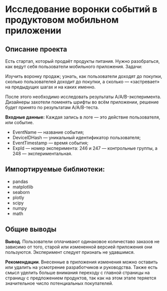 # Исследование воронки событий в продуктовом мобильном приложении

## Описание проекта

Есть стартап, который продаёт продукты питания. Нужно разобраться, как ведут себя пользователи мобильного приложения.
Задачи: 

Изучить воронку продаж; узнать, как пользователи доходят до покупки, сколько пользователей доходит до покупки, а сколько — «застревает» на предыдущих шагах и на каких именно.

После этого необходимо исследовать результаты A/A/B-эксперимента. Дизайнеры захотели поменять шрифты во всём приложении, решение будет принято по результатам A/A/B-теста. 


**Входные данные:** 
Каждая запись в логе — это действие пользователя, или событие.

-	EventName — название события;
-	DeviceIDHash — уникальный идентификатор пользователя;
-	EventTimestamp — время события;
-	ExpId — номер эксперимента: 246 и 247 — контрольные группы, а 248 — экспериментальная.


## Импортируемые библиотеки:
- pandas
- matplotlib
- seaborn
- plotly
- scipy
- numpy
- math


## Общие выводы

**Вывод**. Пользователи оплачивают одинаковое количеставо заказов не зависимо от того, старой или измененной версией приложения они пользуются. Эксперимент следует признать не удавшимся.

**Рекомендации**. Внесенные в приложения изменения можно оставить или удалить на усмотрение разработчиков и руководства. Также есть смысл уделить больше внимания переходу с главной страницы на страницу с предложением продуктов, так как на этом этапе теряется значительное число потенциальных покупателей.
